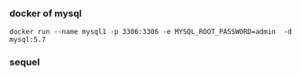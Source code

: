 ### docker of mysql
```
docker run --name mysql1 -p 3306:3306 -e MYSQL_ROOT_PASSWORD=admin  -d mysql:5.7          

```

### sequel


